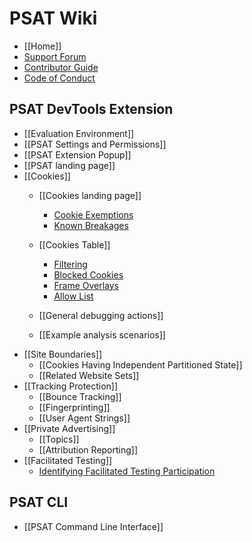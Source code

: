 # PSAT Wiki

- [[Home]]
- [Support Forum](https://github.com/GoogleChromeLabs/ps-analysis-tool/discussions/categories/support-forum)
- [Contributor Guide](https://github.com/GoogleChromeLabs/ps-analysis-tool/blob/master/docs/CONTRIBUTING.md)
- [Code of Conduct](https://github.com/GoogleChromeLabs/ps-analysis-tool/blob/master/docs/code-of-conduct.md)

## PSAT DevTools Extension

- [[Evaluation Environment]]
- [[PSAT Settings and Permissions]]
- [[PSAT Extension Popup]]
- [[PSAT landing page]]
- [[Cookies]]
  - [[Cookies landing page]]
    - [Cookie Exemptions](https://github.com/GoogleChromeLabs/ps-analysis-tool/wiki/Cookies-Landing-Page#cookie-exemptions)
    - [Known Breakages](https://github.com/GoogleChromeLabs/ps-analysis-tool/wiki/Cookies-Landing-Page#detecting-potential-breakages)
    
  - [[Cookies Table]]
    - [Filtering](https://github.com/GoogleChromeLabs/ps-analysis-tool/wiki/Cookies-Table#filtering)
    - [Blocked Cookies](https://github.com/GoogleChromeLabs/ps-analysis-tool/wiki/Cookies-Table#blocked-cookies)
    - [Frame Overlays](https://github.com/GoogleChromeLabs/ps-analysis-tool/wiki/Cookies-Table#frame-overlays)
    - [Allow List](https://github.com/GoogleChromeLabs/ps-analysis-tool/wiki/Cookies-Table#allow-cookies-for-specific-domains-during-browsing-sessions)
  - [[General debugging actions]]
  - [[Example analysis scenarios]]
- [[Site Boundaries]]
  - [[Cookies Having Independent Partitioned State]]
  - [[Related Website Sets]]
- [[Tracking Protection]]
  - [[Bounce Tracking]]
  - [[Fingerprinting]]
  - [[User Agent Strings]]
- [[Private Advertising]]
  - [[Topics]]
  - [[Attribution Reporting]]
- [[Facilitated Testing]]
  - [Identifying Facilitated Testing Participation](https://github.com/GoogleChromeLabs/ps-analysis-tool/wiki/Facilitated-Testing#identifying-facilitated-testing-participation)
## PSAT CLI

- [[PSAT Command Line Interface]]

